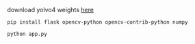 download yolvo4 weights <a href="https://github.com/AlexeyAB/darknet/releases/download/darknet_yolo_v3_optimal/yolov4.weights" > here </a> 


```
pip install flask opencv-python opencv-contrib-python numpy
```

```
python app.py
```